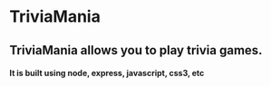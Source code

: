 # TriviaMania

## TriviaMania allows you to play trivia games.
#### It is built using node, express, javascript, css3, etc
